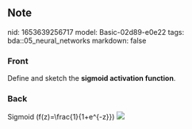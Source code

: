 ## Note
nid: 1653639256717
model: Basic-02d89-e0e22
tags: bda::05_neural_networks
markdown: false

### Front
Define and sketch the <b>sigmoid activation function</b>.

### Back
Sigmoid \(f(z)=\frac{1}{1+e^{-z}}\) <img src= 
"paste-f1fd8fcfc190b01eaafee8b02ef85a3673d331b4.jpg">
